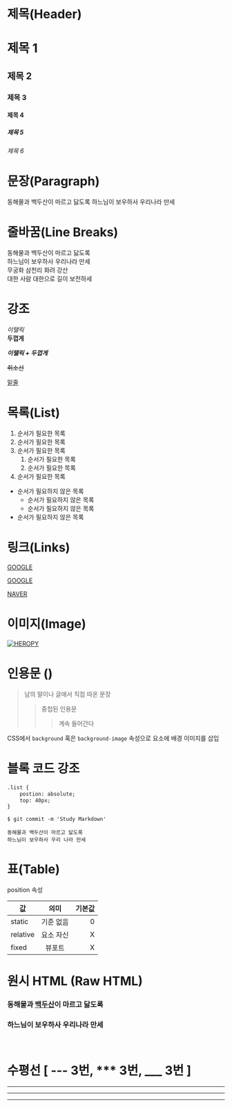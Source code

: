 # 제목(Header)

# 제목 1
## 제목 2
### 제목 3
#### 제목 4
##### 제목 5
###### 제목 6

# 문장(Paragraph)

동해물과 백두산이 마르고 닳도록 
하느님이 보우하사 우리나라 만세 


# 줄바꿈(Line Breaks)

동해물과 백두산이 마르고 닳도록  
하느님이 보우하사 우리나라 만세   
무궁화 삼천리 화려 강산  
대한 사람 대한으로 길이 보전하세 

# 강조 

_이탤릭_  
**두껍게**

**_이탤릭 + 두껍게_**

~~취소선~~

<u>밑줄</u>



# 목록(List)

1. 순서가 필요한 목록 
1. 순서가 필요한 목록 
1. 순서가 필요한 목록 
    1. 순서가 필요한 목록 
    1. 순서가 필요한 목록 
1. 순서가 필요한 목록 

- 순서가 필요하지 않은 목록 
    - 순서가 필요하지 않은 목록 
    - 순서가 필요하지 않은 목록 
- 순서가 필요하지 않은 목록 


# 링크(Links)

<a href="https://google.com">GOOGLE</a>

[GOOGLE](https://google.com)

[NAVER](https://naver.com "NAVER로 이동!")

# 이미지(Image)

[![HEROPY](https://heropy.blog/css/images/logo.png)](https://heropy.blog/)

# 인용문 ()

> 남의 말이나 글에서 직접 따온 문장 
>> 중첩된 인용문
>>> 계속 들어간다 


  

CSS에서 `background` 혹은 
`background-image` 속성으로 요소에 배경 이미지를 삽입 


# 블록 코드 강조 

```html
.list {
    postion: absolute;
    top: 40px;
}

```

```
$ git commit -m 'Study Markdown'
```

```plaintext
동해물과 백두산이 마르고 닳도록
하느님이 보우하사 우리 나라 만세 
```


# 표(Table)

position 속성

값 | 의미 | 기본값
--|:--:|--:
static | 기준 없음 | 0
relative | 요소 자신 | X
fixed | 뷰포트 | X


# 원시 HTML (Raw HTML)

### 동해물과 <span style="text-decoration: underline">백두산</span>이 마르고 닳도록<br/>
### 하느님이 보우하사 우리나라 만세   
 <br/> 


# 수평선 [ --- 3번, *** 3번, ___ 3번 ]

---
***
___